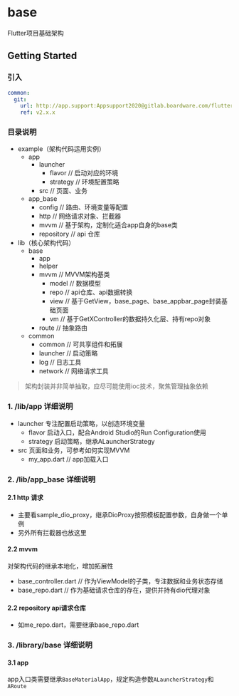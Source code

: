 # base

Flutter项目基础架构

## Getting Started

### 引入

```yaml
common:
  git:
    url: http://app.support:Appsupport2020@gitlab.boardware.com/flutter-framework/base.git
    ref: v2.x.x
```

### 目录说明

- example（架构代码运用实例）
  - app
    - launcher
      - flavor // 启动对应的环境
      - strategy // 环境配置策略
    - src // 页面、业务
  - app_base
    - config // 路由、环境变量等配置
    - http // 网络请求对象、拦截器
    - mvvm // 基于架构，定制化适合app自身的base类
    - repository // api 仓库
- lib（核心架构代码）
  - base 
    - app
    - helper
    - mvvm // MVVM架构基类
      - model // 数据模型
      - repo // api仓库、api数据转换
      - view // 基于GetView<C>，base_page、base_appbar_page封装基础页面
      - vm // 基于GetXController的数据持久化层、持有repo对象
    - route // 抽象路由
  - common 
    - common // 可共享组件和拓展
    - launcher // 启动策略
    - log // 日志工具
    - network // 网络请求工具

> 架构封装并非简单抽取，应尽可能使用ioc技术，聚焦管理抽象依赖

### 1. /lib/app 详细说明

- launcher 专注配置启动策略，以创造环境变量
  - flavor 启动入口，配合Android Studio的Run Configuration使用
  - strategy 启动策略，继承ALauncherStrategy
- src 页面和业务，可参考如何实现MVVM
  - my_app.dart // app加载入口

### 2. /lib/app_base 详细说明

#### 2.1 http 请求

- 主要看sample_dio_proxy，继承DioProxy按照模板配置参数，自身做一个单例
- 另外所有拦截器也放这里

#### 2.2 mvvm 

对架构代码的继承本地化，增加拓展性

- base_controller.dart // 作为ViewModel的子类，专注数据和业务状态存储
- base_repo.dart // 作为基础请求仓库的存在，提供并持有dio代理对象

#### 2.2 repository api请求仓库

- 如me_repo.dart，需要继承base_repo.dart

### 3. /library/base 详细说明

#### 3.1 app

app入口类需要继承`BaseMaterialApp`，规定构造参数`ALauncherStrategy`和`ARoute`

